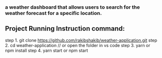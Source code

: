 ### a weather dashboard that allows users to search for the weather forecast for a specific location.

## Project Running Instruction command: 
step 1. git clone https://github.com/rakibshakib/weather-application.git 
step 2. cd weather-application // or open the folder in vs code 
step 3. yarn or npm install 
step 4. yarn start or npm start 